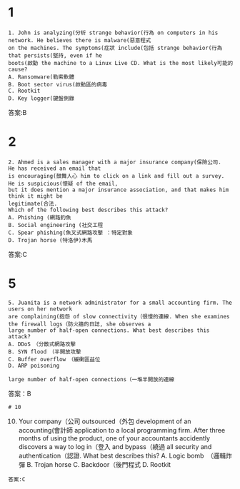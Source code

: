 # 1

```
1. John is analyzing(分析 strange behavior(行為 on computers in his network. He believes there is malware(惡意程式
on the machines. The symptoms(症狀 include(包括 strange behavior(行為 that persists(堅持, even if he
boots(啟動 the machine to a Linux Live CD. What is the most likely可能的 cause?
A. Ransomware(勒索軟體
B. Boot sector virus(啟動區的病毒
C. Rootkit
D. Key logger(鍵盤側錄
```
答案:B



# 2
```
2. Ahmed is a sales manager with a major insurance company(保險公司. 
He has received an email that
is encouraging(鼓舞人心 him to click on a link and fill out a survey. He is suspicious(懷疑 of the email,
but it does mention a major insurance association, and that makes him think it might be
legitimate(合法.
Which of the following best describes this attack?
A. Phishing (網路釣魚
B. Social engineering (社交工程
C. Spear phishing(魚叉式網路攻擊 ：特定對象
D. Trojan horse (特洛伊)木馬
```
答案:C


# 5
```
5. Juanita is a network administrator for a small accounting firm. The users on her network
are complaining(抱怨 of slow connectivity（很慢的連線. When she examines the firewall logs（防火牆的日誌, she observes a
large number of half-open connections. What best describes this attack?
A. DDoS　（分散式網路攻擊
B. SYN flood　（半開放攻擊
C. Buffer overflow　（緩衝區益位
D. ARP poisoning

large number of half-open connections（一堆半開放的連線
```
答案：B

```
# 10
```
10. Your company（公司 outsourced（外包 development of an accounting(會計師 application to a local programming
firm. After three months of using the product, one of your accountants accidently
discovers a way to log in（登入 and bypass（繞過 all security and authentication（認證. What best describes
this?
A. Logic bomb　（邏輯炸彈
B. Trojan horse
C. Backdoor（後門程式
D. Rootkit
```
答案:C


